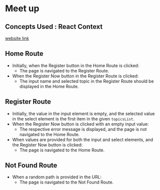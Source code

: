# Meet up 

## Concepts Used : React Context 
[website link](https://bvreactjs58.ccbp.tect)

## Home Route

- Initially, when the Register button in the Home Route is clicked:
  - The page is navigated to the Register Route.
- When the Register Now button in the Register Route is clicked:
  - The input name and selected topic in the Register Route should be displayed in the Home Route.

## Register Route

- Initially, the value in the input element is empty, and the selected value in the select element is the first item in the given `topicsList`.
- When the Register Now button is clicked with an empty input value:
  - The respective error message is displayed, and the page is not navigated to the Home Route.
- When values are provided for both the input and select elements, and the Register Now button is clicked:
  - The page is navigated to the Home Route.

## Not Found Route

- When a random path is provided in the URL:
  - The page is navigated to the Not Found Route.
